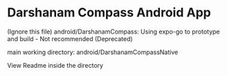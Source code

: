 # Darshanam Compass Android App

(Ignore this file)
android/DarshanamCompass: Using expo-go to prototype and build - Not recommended (Deprecated)

main working directory:
android/DarshanamCompassNative

View Readme inside the directory